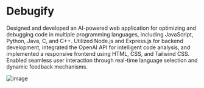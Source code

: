 # Debugify
Designed and developed an AI-powered web application for optimizing and debugging code in multiple programming languages, including JavaScript, Python, Java, C, and C++. Utilized Node.js and Express.js for backend development, integrated the OpenAI API for intelligent code analysis, and implemented a responsive frontend using HTML, CSS, and Tailwind CSS. Enabled seamless user interaction through real-time language selection and dynamic feedback mechanisms.

![image](https://github.com/user-attachments/assets/c59cf1ec-b90f-4eab-b82e-b116345eb6ab)
